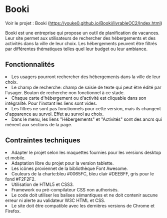 <h1>Booki</h1>

Voir le projet : Booki (https://youke0.github.io/Booki/livrableOC2/Index.html)

Booki est une entreprise qui propose un outil de planification de vacances.
Leur site permet aux utilisateurs de rechercher des hébergements et des activités dans la ville de leur choix.
Les hébergements peuvent être filtrés par différentes thématiques telles quel leur budget ou leur ambiance.

<h2>Fonctionnalités</h2>

<li>Les usagers pourront rechercher des hébergements dans la ville de leur choix.
<li>Le champ de recherche: champ de saisie de texte qui peut être édité par l'usager. Bouton de recherche non fonctionnel à ce stade.
<li>Chaque carte d'hébergement ou d'activité est cliquable dans son intégralité. Pour l'instant les liens sont vides.
<li>Les filtres ne sont pas fonctionnels pour cette version, mais ils changent d'apparence au survol. Effet au survol au choix.
<li>Dans le menu, les liens "Hébergements" et "Activités" sont des ancrs qui mènent aux sections de la page.

<h2>Contraintes techniques</h2>

<li>Adapter le projet selon les maquettes fournies pour les versions desktop et mobile.
<li>Adaptation libre du projet pour la version tablette.
<li>Les icônes proviennet de la bibliothèque Font Awesome.
<li>Couleurs de la charte:bleu #0065FC, bleu clair #DEEBFF, gris pour le fond #F2F2F2.
<li>Utilisation de HTML5 et CSS3.
<li>Framework ou pré-compilateur CSS non authorisés.
<li>Le code doit utiliser les balises sémantiques et ne doit contenir aucune erreur ni alerte au validateur W3C HTML et CSS.
<li>Le site doit être compatible avec les dernières versions de Chrome et Firefox.
